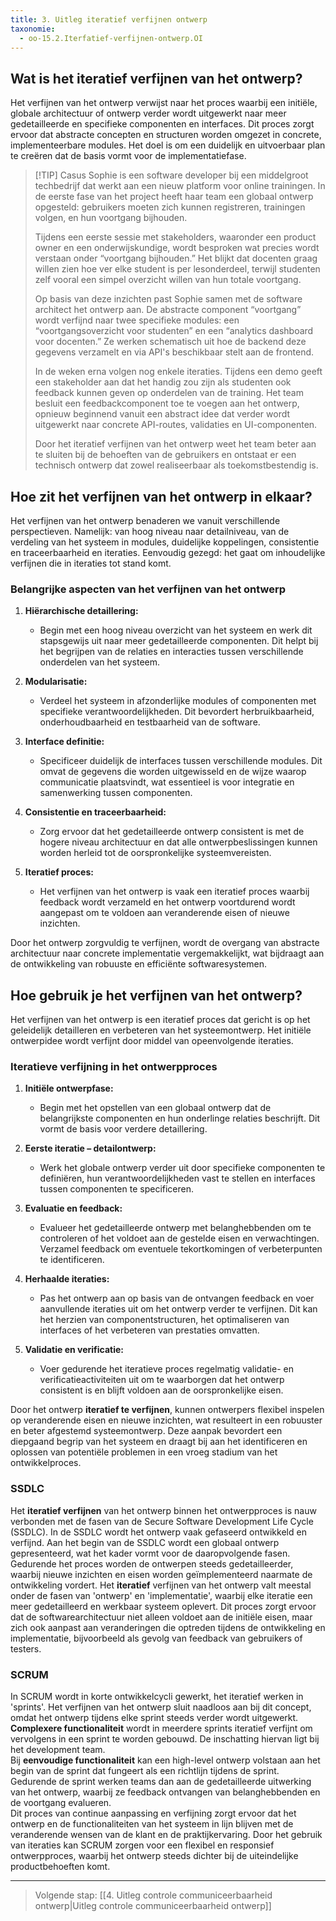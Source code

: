 ```yaml
---
title: 3. Uitleg iteratief verfijnen ontwerp
taxonomie:
  - oo-15.2.Iterfatief-verfijnen-ontwerp.OI
---
```


## Wat is het iteratief verfijnen van het ontwerp? 
Het verfijnen van het ontwerp verwijst naar het proces waarbij een initiële, globale architectuur of ontwerp verder wordt uitgewerkt naar meer gedetailleerde en specifieke componenten en interfaces. Dit proces zorgt ervoor dat abstracte concepten en structuren worden omgezet in concrete, implementeerbare modules. Het doel is om een duidelijk en uitvoerbaar plan te creëren dat de basis vormt voor de implementatiefase.

> [!TIP] Casus
> Sophie is een software developer bij een middelgroot techbedrijf dat werkt aan een nieuw platform voor online trainingen. In de eerste fase van het project heeft haar team een globaal ontwerp opgesteld: gebruikers moeten zich kunnen registreren, trainingen volgen, en hun voortgang bijhouden.
> 
> Tijdens een eerste sessie met stakeholders, waaronder een product owner en een onderwijskundige, wordt besproken wat precies wordt verstaan onder “voortgang bijhouden.” Het blijkt dat docenten graag willen zien hoe ver elke student is per lesonderdeel, terwijl studenten zelf vooral een simpel overzicht willen van hun totale voortgang.
> 
> Op basis van deze inzichten past Sophie samen met de software architect het ontwerp aan. De abstracte component “voortgang” wordt verfijnd naar twee specifieke modules: een “voortgangsoverzicht voor studenten” en een “analytics dashboard voor docenten.” Ze werken schematisch uit hoe de backend deze gegevens verzamelt en via API's beschikbaar stelt aan de frontend.
> 
> In de weken erna volgen nog enkele iteraties. Tijdens een demo geeft een stakeholder aan dat het handig zou zijn als studenten ook feedback kunnen geven op onderdelen van de training. Het team besluit een feedbackcomponent toe te voegen aan het ontwerp, opnieuw beginnend vanuit een abstract idee dat verder wordt uitgewerkt naar concrete API-routes, validaties en UI-componenten.
> 
> Door het iteratief verfijnen van het ontwerp weet het team beter aan te sluiten bij de behoeften van de gebruikers en ontstaat er een technisch ontwerp dat zowel realiseerbaar als toekomstbestendig is.

## Hoe zit het verfijnen van het ontwerp in elkaar?
Het verfijnen van het ontwerp benaderen we vanuit verschillende perspectieven. Namelijk: van hoog niveau naar detailniveau, van de verdeling van het systeem in modules, duidelijke koppelingen, consistentie en traceerbaarheid en iteraties. Eenvoudig gezegd: het gaat om inhoudelijke verfijnen die in iteraties tot stand komt. 

### Belangrijke aspecten van het verfijnen van het ontwerp
1. **Hiërarchische detaillering:**
   - Begin met een hoog niveau overzicht van het systeem en werk dit stapsgewijs uit naar meer gedetailleerde componenten. Dit helpt bij het begrijpen van de relaties en interacties tussen verschillende onderdelen van het systeem.

2. **Modularisatie:**
   - Verdeel het systeem in afzonderlijke modules of componenten met specifieke verantwoordelijkheden. Dit bevordert herbruikbaarheid, onderhoudbaarheid en testbaarheid van de software.

3. **Interface definitie:**
   - Specificeer duidelijk de interfaces tussen verschillende modules. Dit omvat de gegevens die worden uitgewisseld en de wijze waarop communicatie plaatsvindt, wat essentieel is voor integratie en samenwerking tussen componenten.

4. **Consistentie en traceerbaarheid:**
   - Zorg ervoor dat het gedetailleerde ontwerp consistent is met de hogere niveau architectuur en dat alle ontwerpbeslissingen kunnen worden herleid tot de oorspronkelijke systeemvereisten.

5. **Iteratief proces:**
   - Het verfijnen van het ontwerp is vaak een iteratief proces waarbij feedback wordt verzameld en het ontwerp voortdurend wordt aangepast om te voldoen aan veranderende eisen of nieuwe inzichten.  

Door het ontwerp zorgvuldig te verfijnen, wordt de overgang van abstracte architectuur naar concrete implementatie vergemakkelijkt, wat bijdraagt aan de ontwikkeling van robuuste en efficiënte softwaresystemen.  

## Hoe gebruik je het verfijnen van het ontwerp?
Het verfijnen van het ontwerp is een iteratief proces dat gericht is op het geleidelijk detailleren en verbeteren van het systeemontwerp. Het initiële ontwerpidee wordt verfijnt door middel van opeenvolgende iteraties.

### Iteratieve verfijning in het ontwerpproces
1. **Initiële ontwerpfase:**
   - Begin met het opstellen van een globaal ontwerp dat de belangrijkste componenten en hun onderlinge relaties beschrijft. Dit vormt de basis voor verdere detaillering.

2. **Eerste iteratie – detailontwerp:**
   - Werk het globale ontwerp verder uit door specifieke componenten te definiëren, hun verantwoordelijkheden vast te stellen en interfaces tussen componenten te specificeren.

3. **Evaluatie en feedback:**
   - Evalueer het gedetailleerde ontwerp met belanghebbenden om te controleren of het voldoet aan de gestelde eisen en verwachtingen. Verzamel feedback om eventuele tekortkomingen of verbeterpunten te identificeren.

4. **Herhaalde iteraties:**
   - Pas het ontwerp aan op basis van de ontvangen feedback en voer aanvullende iteraties uit om het ontwerp verder te verfijnen. Dit kan het herzien van componentstructuren, het optimaliseren van interfaces of het verbeteren van prestaties omvatten.

5. **Validatie en verificatie:**
   - Voer gedurende het iteratieve proces regelmatig validatie- en verificatieactiviteiten uit om te waarborgen dat het ontwerp consistent is en blijft voldoen aan de oorspronkelijke eisen.

Door het ontwerp **iteratief te verfijnen**, kunnen ontwerpers flexibel inspelen op veranderende eisen en nieuwe inzichten, wat resulteert in een robuuster en beter afgestemd systeemontwerp. Deze aanpak bevordert een diepgaand begrip van het systeem en draagt bij aan het identificeren en oplossen van potentiële problemen in een vroeg stadium van het ontwikkelproces.

### SSDLC
Het **iteratief verfijnen** van het ontwerp binnen het ontwerpproces is nauw verbonden met de fasen van de Secure Software Development Life Cycle (SSDLC). In de SSDLC wordt het ontwerp vaak gefaseerd ontwikkeld en verfijnd. Aan het begin van de SSDLC wordt een globaal ontwerp gepresenteerd, wat het kader vormt voor de daaropvolgende fasen. Gedurende het proces worden de ontwerpen steeds gedetailleerder, waarbij nieuwe inzichten en eisen worden geïmplementeerd naarmate de ontwikkeling vordert. Het **iteratief** verfijnen van het ontwerp valt meestal onder de fasen van 'ontwerp' en 'implementatie', waarbij elke iteratie een meer gedetailleerd en werkbaar systeem oplevert. Dit proces zorgt ervoor dat de softwarearchitectuur niet alleen voldoet aan de initiële eisen, maar zich ook aanpast aan veranderingen die optreden tijdens de ontwikkeling en implementatie, bijvoorbeeld als gevolg van feedback van gebruikers of testers.

### SCRUM
In SCRUM wordt in korte ontwikkelcycli gewerkt, het iteratief werken in 'sprints'. Het verfijnen van het ontwerp sluit naadloos aan bij dit concept, omdat het ontwerp tijdens elke sprint steeds verder wordt uitgewerkt. 
**Complexere functionaliteit** wordt in meerdere sprints iteratief verfijnt om vervolgens in een sprint te worden gebouwd. De inschatting hiervan ligt bij het development team.  
Bij **eenvoudige functionaliteit** kan een high-level ontwerp volstaan aan het begin van de sprint dat fungeert als een richtlijn tijdens de sprint. Gedurende de sprint werken teams dan aan de gedetailleerde uitwerking van het ontwerp, waarbij ze feedback ontvangen van belanghebbenden en de voortgang evalueren.  
Dit proces van continue aanpassing en verfijning zorgt ervoor dat het ontwerp en de functionaliteiten van het systeem in lijn blijven met de veranderende wensen van de klant en de praktijkervaring. Door het gebruik van iteraties kan SCRUM zorgen voor een flexibel en responsief ontwerpproces, waarbij het ontwerp steeds dichter bij de uiteindelijke productbehoeften komt.

---

> Volgende stap: [[4. Uitleg controle communiceerbaarheid ontwerp|Uitleg controle communiceerbaarheid ontwerp]]